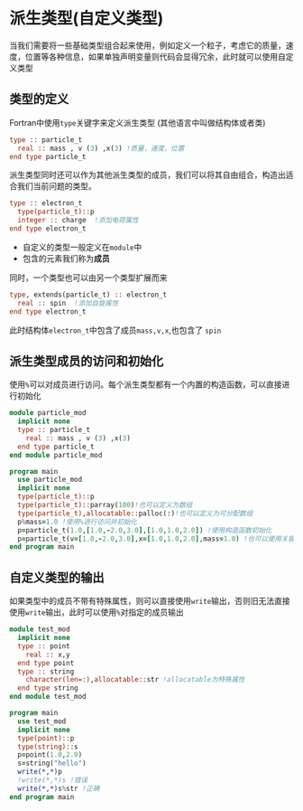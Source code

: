 # 派生类型(自定义类型)

当我们需要将一些基础类型组合起来使用，例如定义一个粒子，考虑它的质量，速度，位置等各种信息，如果单独声明变量则代码会显得冗余，此时就可以使用自定义类型

## 类型的定义

Fortran中使用`type`关键字来定义派生类型 (其他语言中叫做结构体或者类)

``` fortran
type :: particle_t
  real :: mass , v (3) ,x(3) !质量，速度，位置
end type particle_t
```
派生类型同时还可以作为其他派生类型的成员，我们可以将其自由组合，构造出适合我们当前问题的类型。
``` fortran
type :: electron_t
  type(particle_t)::p
  integer :: charge  !添加电荷属性
end type electron_t
```
- 自定义的类型一般定义在`module`中
- 包含的元素我们称为**成员**

同时，一个类型也可以由另一个类型扩展而来

``` fortran
type, extends(particle_t) :: electron_t
  real :: spin  !添加自旋属性
end type electron_t
```
此时结构体`electron_t`中包含了成员`mass,v,x`,也包含了 `spin`

## 派生类型成员的访问和初始化

使用`%`可以对成员进行访问。每个派生类型都有一个内置的构造函数，可以直接进行初始化

``` fortran
module particle_mod
  implicit none
  type :: particle_t
    real :: mass , v (3) ,x(3)
  end type particle_t
end module particle_mod

program main
  use particle_mod
  implicit none
  type(particle_t)::p
  type(particle_t)::parray(100)!也可以定义为数组
  type(particle_t),allocatable::palloc(:)!也可以定义为可分配数组
  p%mass=1.0 !使用%进行访问并初始化
  p=particle_t(1.0,[1.0,-2.0,3.0],[1.0,1.0,2.0]) !使用构造函数初始化
  p=particle_t(v=[1.0,-2.0,3.0],x=[1.0,1.0,2.0],mass=1.0) !也可以使用关键字参数
end program main
```

## 自定义类型的输出

如果类型中的成员不带有特殊属性，则可以直接使用`write`输出，否则旧无法直接使用`write`输出，此时可以使用`%`对指定的成员输出

``` fortran
module test_mod
  implicit none
  type :: point
    real :: x,y
  end type point
  type :: string
    character(len=:),allocatable::str !allocatable为特殊属性
  end type string
end module test_mod

program main
  use test_mod
  implicit none
  type(point)::p
  type(string)::s
  p=point(1.0,2.0)
  s=string("hello")
  write(*,*)p
  !write(*,*)s !错误
  write(*,*)s%str !正确
end program main
```




